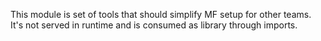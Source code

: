 This module is set of tools that should simplify MF setup for other teams.  It's not served in runtime and is consumed 
as library through imports.